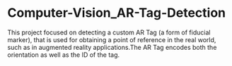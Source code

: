 # Computer-Vision_AR-Tag-Detection
This project focused on detecting a custom AR Tag (a form of fiducial marker), that is used for obtaining a point of reference in the real world, such as in augmented reality applications.The AR Tag encodes both the orientation as well as the ID of the tag.
